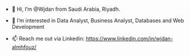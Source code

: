 - 👋 Hi, I’m @Wjdan from Saudi Arabia, Riyadh. 
- 👀 I’m interested in Data Analyst, Business Analyst, Databases and Web Development

- 📫 Reach me out via Linkedin: https://www.linkedin.com/in/wjdan-almhfouz/
